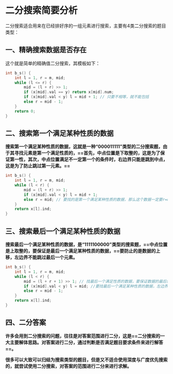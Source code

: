 # 二分搜索简要分析

二分搜索适合用来在已经排好序的一组元素进行搜索，主要有4类二分搜索的题目类型：

## 一、精确搜索数据是否存在

这个就是简单的精确值二分搜索，其模板如下：

```c
int b_s() {
    int l = 1, r = m, mid; 
    while (l <= r) {
        mid = (l + r) >> 1;
        if (x[mid].val == y) return x[mid].num;
        if (x[mid].val < y) l = mid + 1; // 只要不相等，就不能包括
        else r = mid - 1;
    }
    return 0;
}
```



## 二、搜索第一个满足某种性质的数据

**搜索第一个满足某种性质的数据，这就是一种“000011111”类型的二分搜索题，由于其寻找元素是第一个满足性质的，==首先，中点位置是下取整的，这是为了保证第一性，其次，中点位置满足不一定第一个的条件时，右边界只能是跳到中点，这是为了防止跳过第一元素。==**

```c++
int b_s() {
    int l = 1, r = m, mid;
    while (l < r) {
        mid = (l + r) >> 1;
        if (x[mid].val < y) l = mid + 1;
        else r = mid; // 要找的是第一个满足某种性质的数据，那么这个数据一定要r=mid，第一个数据要防止下溢
    }
    return x[l].ind;
}
```



## 三、搜索最后一个满足某种性质的数据

**搜索最后一个满足某种性质的数据，是“1111100000”类型的搜索题，==中点位置是上取整的，要保证是最后一个满足某种性质的数据，==要防止的是数据的上移，左边界不能跳过最后一个元素。**

```c++
int b_s() {
    int l = 1, r = m, mid;
    while (l < r) {
        mid = (l + r + 1) >> 1; // 找最后一个满足性质的数据，要保证数据的最后性，需要上取整
        if (x[mid].val < y) l = mid; //要找最后一个满足某种性质的数据，左边界不可以超过最后一个满足性质的元素
        else r = mid - 1; 
    }
    return x[l].ind;
}
```



## 四、二分答案

**许多会用到二分搜索的问题，往往是对答案范围进行二分，这是==二分搜索的一大主要解体思路。对答案进行二分，通过判断是否满足题目要求条件来进行解答==。**

**很多可以大致可以归结为搜索类型的题目，但是又不适合使用深度与广度优先搜索的，就尝试使用二分搜索，对答案的范围进行二分来进行求解。**